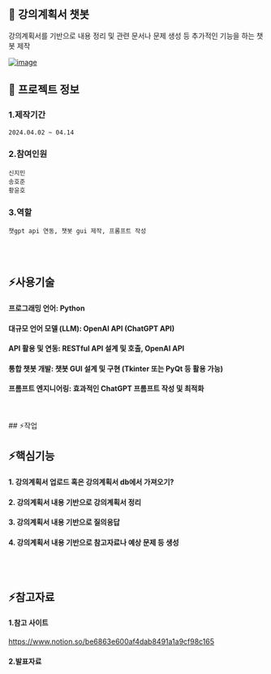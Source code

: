 

<!--## Hi there 👋
**jiminnnnnn/jiminnnnnn** is a ✨ _special_ ✨ repository because its `README.md` (this file) appears on your GitHub profile.

Here are some ideas to get you started:

- 🔭 I’m currently working on ...
- 🌱 I’m currently learning ...
- 👯 I’m looking to collaborate on ...
- 🤔 I’m looking for help with ...
- 💬 Ask me about ...
- 📫 How to reach me: ...
- 😄 Pronouns: ...
- ⚡ Fun fact: ...
-->


## 👋 강의계획서 챗봇
강의계획서를 기반으로 내용 정리 및 관련 문서나 문제 생성 등 추가적인 기능을 하는 챗봇 제작
<br/>

[![image](https://github.com/user-attachments/assets/7b541827-ad9d-4815-908d-0858dfc1fd2c)]()
<br/>

## 🌱 프로젝트 정보
### 1.제작기간
	2024.04.02 ~ 04.14
### 2.참여인원
	신지민
 	송호준
  	황윤호
### 3.역할
	챗gpt api 연동, 챗봇 gui 제작, 프롬프트 작성
<br/>
<br/>

## ⚡사용기술
#### 프로그래밍 언어: Python 
#### 대규모 언어 모델 (LLM): OpenAI API (ChatGPT API) 
#### API 활용 및 연동: RESTful API 설계 및 호출, OpenAI API 
#### 통합 챗봇 개발: 챗봇 GUI 설계 및 구현 (Tkinter 또는 PyQt 등 활용 가능) 
#### 프롬프트 엔지니어링: 효과적인 ChatGPT 프롬프트 작성 및 최적화
<br/>
<br/>
## ⚡작업



## ⚡핵심기능
#### 	1. 강의계획서 업로드 혹은 강의계획서 db에서 가져오기?
#### 	2. 강의계획서 내용 기반으로 강의계획서 정리
#### 	3. 강의계획서 내용 기반으로 질의응답
#### 	4. 강의계획서 내용 기반으로 참고자료나 예상 문제 등 생성
<br/>
<br/>

## ⚡참고자료
#### 	1.참고 사이트
<https://www.notion.so/be6863e600af4dab8491a1a9cf98c165>
#### 	2.발표자료
 

